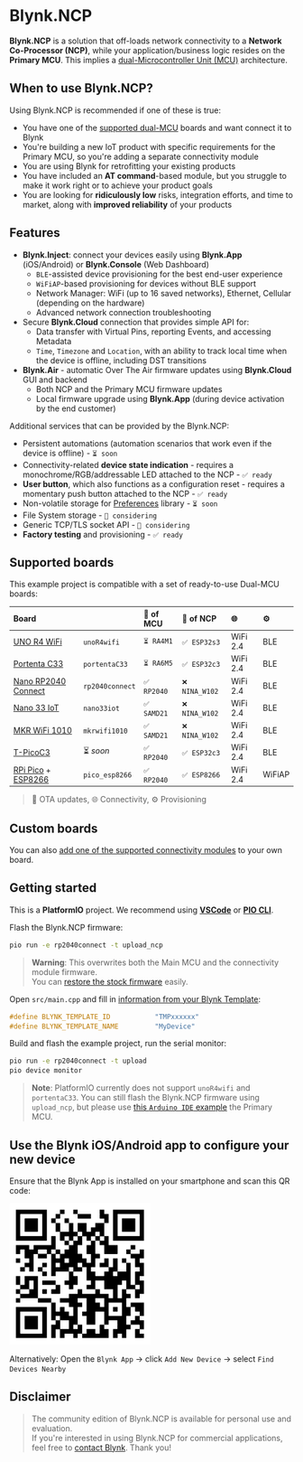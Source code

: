 # Blynk.NCP

**Blynk.NCP** is a solution that off-loads network connectivity to a **Network Co-Processor (NCP)**, while your application/business logic resides on the **Primary MCU**. This implies a [dual-Microcontroller Unit (MCU)](https://docs.google.com/presentation/d/1aP2sQWB0J9EWj8Y1h5qeyfm2aFwaNSUKnCE-k7zxVnk/present) architecture.

## When to use Blynk.NCP?

Using Blynk.NCP is recommended if one of these is true:

- You have one of the [supported dual-MCU](#supported-boards) boards and want connect it to Blynk
- You're building a new IoT product with specific requirements for the Primary MCU, so you're adding a separate connectivity module
- You are using Blynk for retrofitting your existing products
- You have included an **AT command**-based module, but you struggle to make it work right or to achieve your product goals
- You are looking for **ridiculously low** risks, integration efforts, and time to market, along with **improved reliability** of your products

## Features

- **Blynk.Inject**: connect your devices easily using **Blynk.App** (iOS/Android) or **Blynk.Console** (Web Dashboard)
  - `BLE`-assisted device provisioning for the best end-user experience
  - `WiFiAP`-based provisioning for devices without BLE support
  - Network Manager: WiFi (up to 16 saved networks), Ethernet, Cellular (depending on the hardware)
  - Advanced network connection troubleshooting
- Secure **Blynk.Cloud** connection that provides simple API for:
  - Data transfer with Virtual Pins, reporting Events, and accessing Metadata
  - `Time`, `Timezone` and `Location`, with an ability to track local time when the device is offline, including DST transitions
- **Blynk.Air** - automatic Over The Air firmware updates using **Blynk.Cloud** GUI and backend
  - Both NCP and the Primary MCU firmware updates
  - Local firmware upgrade using **Blynk.App** (during device activation by the end customer)

Additional services that can be provided by the Blynk.NCP:

- Persistent automations (automation scenarios that work even if the device is offline) - `⏳ soon`
- Connectivity-related **device state indication** - requires a monochrome/RGB/addressable LED attached to the NCP - `✅ ready`
- **User button**, which also functions as a configuration reset - requires a momentary push button attached to the NCP - `✅ ready`
- Non-volatile storage for [Preferences](https://github.com/vshymanskyy/Preferences) library - `⏳ soon`
- File System storage - `🤔 considering`
- Generic TCP/TLS socket API - `🤔 considering`
- **Factory testing** and provisioning - `✅ ready`

## Supported boards

This example project is compatible with a set of ready-to-use Dual-MCU boards:

Board                            |                 | 🔄 of MCU   | 🔄 of NCP      | 🌐            | ⚙️
:--                              | ---             | :---        | :---          | :---         | :---
[UNO R4 WiFi][1]                 | `unoR4wifi`     | `⏳ RA4M1`  | `✅ ESP32s3`   | WiFi 2.4     | BLE
[Portenta C33][2]                | `portentaC33`   | `⏳ RA6M5`  | `✅ ESP32c3`   | WiFi 2.4     | BLE
[Nano RP2040 Connect][3]         | `rp2040connect` | `✅ RP2040` | `❌ NINA_W102` | WiFi 2.4     | BLE
[Nano 33 IoT][4]                 | `nano33iot`     | `✅ SAMD21` | `❌ NINA_W102` | WiFi 2.4     | BLE
[MKR WiFi 1010][5]               | `mkrwifi1010`   | `✅ SAMD21` | `❌ NINA_W102` | WiFi 2.4     | BLE
[T-PicoC3][6]                    | ⏳ *soon*       | `✅ RP2040` | `✅ ESP32c3`   | WiFi 2.4     | BLE
[RPi Pico][7] + [ESP8266][8]     | `pico_esp8266`  | `✅ RP2040` | `✅ ESP8266`   | WiFi 2.4     | WiFiAP

> 🔄 OTA updates, 🌐 Connectivity, ⚙️ Provisioning

## Custom boards

You can also [add one of the supported connectivity modules](docs/BuildYourOwn.md) to your own board.

## Getting started

This is a **PlatformIO** project. We recommend using [**VSCode**][pio_vscode] or [**PIO CLI**][pio_cli].

Flash the Blynk.NCP firmware:

```sh
pio run -e rp2040connect -t upload_ncp
```

> __Warning__: This overwrites both the Main MCU and the connectivity module firmware.  
> You can [restore the stock firmware][restore] easily.

Open `src/main.cpp` and fill in [information from your Blynk Template](https://bit.ly/BlynkInject):

```cpp
#define BLYNK_TEMPLATE_ID           "TMPxxxxxx"
#define BLYNK_TEMPLATE_NAME         "MyDevice"
```

Build and flash the example project, run the serial monitor:

```sh
pio run -e rp2040connect -t upload
pio device monitor
```

> __Note__: PlatformIO currently does not support `unoR4wifi` and `portentaC33`. You can still flash the Blynk.NCP firmware using `upload_ncp`, but please use [this `Arduino IDE` example][arduino_ide] the Primary MCU.

## Use the Blynk iOS/Android app to configure your new device

Ensure that the Blynk App is installed on your smartphone and scan this QR code:

<img alt="Add New Device QR" src="./docs/Images/AddNewDeviceQR.png" width="250" />

Alternatively: Open the `Blynk App` -> click `Add New Device` -> select `Find Devices Nearby`

## Disclaimer

> The community edition of Blynk.NCP is available for personal use and evaluation.  
> If you're interested in using Blynk.NCP for commercial applications, feel free to [contact Blynk][blynk_sales]. Thank you!


[blynk_sales]: https://blynk.io/en/contact-us-business
[pio_vscode]: https://docs.platformio.org/en/stable/integration/ide/vscode.html#ide-vscode
[pio_cli]: https://docs.platformio.org/en/stable/core/index.html
[restore]: ./docs/RestoreFirmware.md
[arduino_ide]: https://github.com/blynkkk/blynk-library/blob/master/examples/Blynk.Edgent/Edgent_NCP/Edgent_NCP.ino

[1]: https://store-usa.arduino.cc/products/uno-r4-wifi
[2]: https://store-usa.arduino.cc/products/portenta-c33
[3]: https://store-usa.arduino.cc/products/arduino-nano-rp2040-connect
[4]: https://store-usa.arduino.cc/products/arduino-nano-33-iot
[5]: https://store-usa.arduino.cc/products/arduino-mkr-wifi-1010
[6]: https://www.lilygo.cc/products/lilygo%C2%AE-t-picoc3-esp32-c3-rp2040-1-14-inch-lcd-st7789v
[7]: https://www.raspberrypi.com/products/raspberry-pi-pico
[8]: https://www.waveshare.com/pico-esp8266.htm
